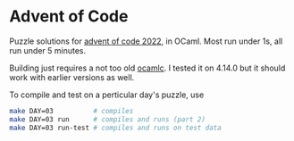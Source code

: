 # Advent of Code

Puzzle solutions for [advent of code 2022](https://adventofcode.com/2022/), in OCaml.
Most run under 1s, all run under 5 minutes.

Building just requires a not too old [ocamlc](https://v2.ocaml.org/docs/install.html). 
I tested it on 4.14.0 but it should work with earlier versions as well.

To compile and test on a perticular day's puzzle, use
```bash
make DAY=03          # compiles
make DAY=03 run      # compiles and runs (part 2)
make DAY=03 run-test # compiles and runs on test data
```

